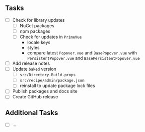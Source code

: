 <!-- Place the description of this work here, in one sentence. -->

## Tasks

<!-- Here, the tasks to be completed before the release -->

- [ ] Check for library updates
  - [ ] NuGet packages
  - [ ] npm packages
  - [ ] Check for updates in `PrimeVue`
    - locale keys
    - styles
    - compare latest `Popover.vue` and `BasePopover.vue` with
      `PersistentPopover.vue` and `BasePersistentPopover.vue`
- [ ] Add release notes
- [ ] Update `baked` version
    - [ ] `src/Directory.Build.props`
    - [ ] `src/recipe/admin/package.json`
    - [ ] reinstall to update package lock files
- [ ] Publish packages and docs site
- [ ] Create GitHub release

## Additional Tasks

<!-- Place "doesn't quite fit, but done anyway" kind of tasks here. If none,
you may remove this section. -->

- [ ] ...

<!-- Thank you very much for your contribution 🫡 -->
